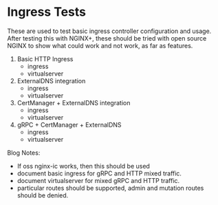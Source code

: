 # Ingress Tests

These are used to test basic ingress controller configuration and usage. After testing this with NGINX+, these should be tried with open source NGINX to show what could work and not work, as far as features.

1. Basic HTTP Ingress
   - ingress
   - virtualserver
2. ExternalDNS integration
   - ingress
   - virtualserver
3. CertManager + ExternalDNS integration
   - ingress
   - virtualserver
4. gRPC + CertManager + ExternalDNS
   - ingress
   - virtualserver

Blog Notes:

* If oss nginx-ic works, then this should be used
* document basic ingress for gRPC and HTTP mixed traffic.
* document virtualserver for mixed gRPC and HTTP traffic.
* particular routes should be supported, admin and mutation routes should be denied.
